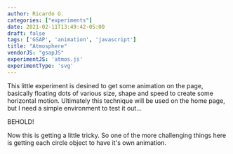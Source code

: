 ```yaml
---
author: Ricardo G.
categories: ["experiments"]
date: 2021-02-11T13:49:42-05:00
draft: false
tags: ['GSAP', 'animation', 'javascript']
title: "Atmosphere"
vendorJS: "gsapJS"
experimentJS: 'atmos.js'
experimentType: 'svg'
---
```

This little experiment is desined to get some animation on the page, basically floating dots of various size, shape and speed to create some horizontal motion. Ultimately this technique will be used on the home page, but I need a simple environment to test it out...

BEHOLD!

Now this is getting a little tricky. So one of the more challenging things here is getting each circle object to have it's own animation.
